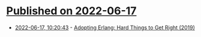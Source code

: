 # [Published on 2022-06-17](index.md)

* [2022-06-17, 10:20:43](https://news.ycombinator.com/item?id=31776197) - [Adopting Erlang: Hard Things to Get Right (2019)](https://adoptingerlang.org/docs/development/hard_to_get_right/)
